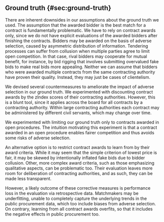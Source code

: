 ## Ground truth {#sec:ground-truth}

There are inherent downsides in our assumptions about the ground truth we used.
The assumption that the awarded bidder is the best match for a contract is fundamentally problematic.
We have to rely on contract awards only, since we do not have explicit evaluations of the awarded bidders after finishing the contracts.
Bidders may be awarded on the basis of adverse selection, caused by asymmetric distribution of information.
Tendering processes can suffer from collusion when multiple parties agree to limit open competition.
In that case, rival bidders may cooperate for mutual benefit, for instance, by bid rigging that involves submitting overvalued fake bids to make real bids more appealing.
Neither we can assume that bidders who were awarded multiple contracts from the same contracting authority have proven their quality.
Instead, they may just be cases of clientelism.

<!--
Cartels are explicit collusion agreements.
A close problem: monopoly

Can we identify "bad" bidders? Do they exhibit certain patterns that we can recognize in the data?
(Perhaps we can use data from ÚOHS. However, Sbírka rozhodnutí by ÚOHS is not machine readable.)

The majority of the Czech public contracts actually used an open procedure.

What we have is this: Similar contracts are usually awarded to these bidders.

Matchmaking can therefore serve only as pre-filtering.
The problem with filtering is that it potentially leaves relevant bidders behind, so that we cannot say that the bias will be dealt with by manual screening of the matches.

Since learning from contracts awarded in the past is the fundamental part of our machine learning approach, the key question is this: Is the bias severe enough to make it better to avoid learning from past contracts?

Nevertheless, how can matchmaking work without learning from the awarded contracts? Can it only employ similarity-based retrieval?
-->

We devised several countermeasures to ameliorate the impact of adverse selection in our ground truth.
We experimented with discounting contract awards by the zIndex scores of their contracting authorities.
However, this is a blunt tool, since it applies across the board for all contracts by a contracting authority.
Within large contracting authorities each contract may be administered by different civil servants, which may change over time.

We experimented with limiting our ground truth only to contracts awarded in open procedures.
The intuition motivating this experiment is that a contract awarded in an open procedure enables fairer competition and thus avoids some risks of adverse selection.

An alternative option is to restrict contract awards to learn from by their award criteria.
While it may seem that the simple criterion of lowest price is fair, it may be skewed by intentionally inflated fake bids due to bidder collusion.
Other, more complex award criteria, such as those emphasizing qualitative aspects, can be problematic too.
Their evaluation leaves more room for deliberation of contracting authorities, and as such, they can be made less transparent.

However, a likely outcome of these corrective measures is performance loss in the evaluation via retrospective data.
Matchmakers may be underfitting, unable to completely capture the underlying trends in the public procurement data, which too include biases from adverse selection.
On contrary, learning from all contract awards overfits, so that it includes the negative effects in public procurement too.
